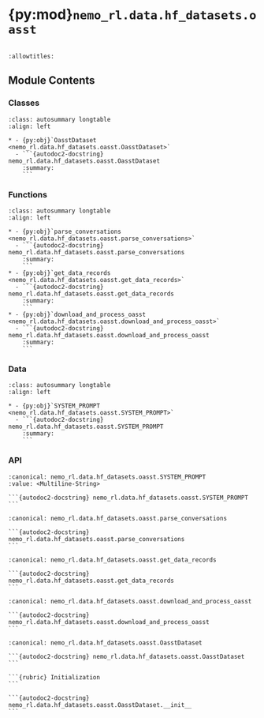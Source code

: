 # {py:mod}`nemo_rl.data.hf_datasets.oasst`

```{py:module} nemo_rl.data.hf_datasets.oasst
```

```{autodoc2-docstring} nemo_rl.data.hf_datasets.oasst
:allowtitles:
```

## Module Contents

### Classes

````{list-table}
:class: autosummary longtable
:align: left

* - {py:obj}`OasstDataset <nemo_rl.data.hf_datasets.oasst.OasstDataset>`
  - ```{autodoc2-docstring} nemo_rl.data.hf_datasets.oasst.OasstDataset
    :summary:
    ```
````

### Functions

````{list-table}
:class: autosummary longtable
:align: left

* - {py:obj}`parse_conversations <nemo_rl.data.hf_datasets.oasst.parse_conversations>`
  - ```{autodoc2-docstring} nemo_rl.data.hf_datasets.oasst.parse_conversations
    :summary:
    ```
* - {py:obj}`get_data_records <nemo_rl.data.hf_datasets.oasst.get_data_records>`
  - ```{autodoc2-docstring} nemo_rl.data.hf_datasets.oasst.get_data_records
    :summary:
    ```
* - {py:obj}`download_and_process_oasst <nemo_rl.data.hf_datasets.oasst.download_and_process_oasst>`
  - ```{autodoc2-docstring} nemo_rl.data.hf_datasets.oasst.download_and_process_oasst
    :summary:
    ```
````

### Data

````{list-table}
:class: autosummary longtable
:align: left

* - {py:obj}`SYSTEM_PROMPT <nemo_rl.data.hf_datasets.oasst.SYSTEM_PROMPT>`
  - ```{autodoc2-docstring} nemo_rl.data.hf_datasets.oasst.SYSTEM_PROMPT
    :summary:
    ```
````

### API

````{py:data} SYSTEM_PROMPT
:canonical: nemo_rl.data.hf_datasets.oasst.SYSTEM_PROMPT
:value: <Multiline-String>

```{autodoc2-docstring} nemo_rl.data.hf_datasets.oasst.SYSTEM_PROMPT
```

````

````{py:function} parse_conversations(tree_obj, first: bool = False)
:canonical: nemo_rl.data.hf_datasets.oasst.parse_conversations

```{autodoc2-docstring} nemo_rl.data.hf_datasets.oasst.parse_conversations
```
````

````{py:function} get_data_records(objs)
:canonical: nemo_rl.data.hf_datasets.oasst.get_data_records

```{autodoc2-docstring} nemo_rl.data.hf_datasets.oasst.get_data_records
```
````

````{py:function} download_and_process_oasst(output_directory: str = '.', seed: int = 42, split_ratio: float = 0.95) -> dict[str, list]
:canonical: nemo_rl.data.hf_datasets.oasst.download_and_process_oasst

```{autodoc2-docstring} nemo_rl.data.hf_datasets.oasst.download_and_process_oasst
```
````

````{py:class} OasstDataset(output_dir: str = '.')
:canonical: nemo_rl.data.hf_datasets.oasst.OasstDataset

```{autodoc2-docstring} nemo_rl.data.hf_datasets.oasst.OasstDataset
```

```{rubric} Initialization
```

```{autodoc2-docstring} nemo_rl.data.hf_datasets.oasst.OasstDataset.__init__
```

````
